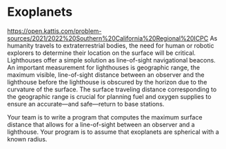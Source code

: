 # Exoplanets
https://open.kattis.com/problem-sources/2021/2022%20Southern%20California%20Regional%20ICPC
As humanity travels to extraterrestrial bodies, the need for human or robotic explorers to determine their location on the surface will be critical. Lighthouses offer a simple solution as line-of-sight navigational beacons. An important measurement for lighthouses is geographic range, the maximum visible, line-of-sight distance between an observer and the lighthouse before the lighthouse is obscured by the horizon due to the curvature of the surface. The surface traveling distance corresponding to the geographic range is crucial for planning fuel and oxygen supplies to ensure an accurate—and safe—return to base stations.

Your team is to write a program that computes the maximum surface distance that allows for a line-of-sight between an observer and a lighthouse. Your program is to assume that exoplanets are spherical with a known radius.

